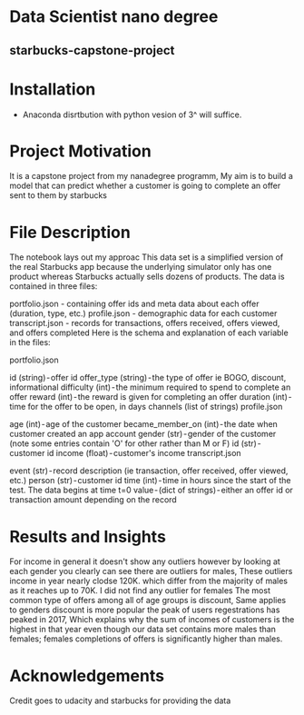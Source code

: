 
# Data Scientist nano degree

##  starbucks-capstone-project


# Installation 
- Anaconda disrtbution with python vesion of 3^ will suffice.

# Project Motivation
It is a capstone project from my nanadegree programm,
My aim is to build a model that can predict whether a customer is going to complete an offer sent to them by starbucks

# File Description
The notebook lays out my approac
This data set is a simplified version of the real Starbucks app because the underlying simulator only has one product whereas Starbucks actually sells dozens of products.
The data is contained in three files:

portfolio.json - containing offer ids and meta data about each offer (duration, type, etc.)
profile.json - demographic data for each customer
transcript.json - records for transactions, offers received, offers viewed, and offers completed
Here is the schema and explanation of each variable in the files:

portfolio.json

id (string) - offer id
offer_type (string) - the type of offer ie BOGO, discount, informational
difficulty (int) - the minimum required to spend to complete an offer
reward (int) - the reward is given for completing an offer
duration (int) - time for the offer to be open, in days
channels (list of strings)
profile.json

age (int) - age of the customer
became_member_on (int) - the date when customer created an app account
gender (str) - gender of the customer (note some entries contain 'O' for other rather than M or F)
id (str) - customer id
income (float) - customer's income
transcript.json

event (str) - record description (ie transaction, offer received, offer viewed, etc.)
person (str) - customer id
time (int) - time in hours since the start of the test. The data begins at time t=0
value - (dict of strings) - either an offer id or transaction amount depending on the record

# Results and Insights
For income in general it doesn't show any outliers however by looking at each gender you clearly can see there are outliers for males, These outliers income in year nearly clodse 120K. which differ from the majority of males as it reaches up to 70K. I did not find any outlier for females
The most common type of offers among all of age groups is discount, Same applies to genders discount is more popular
the peak of users regestrations has peaked in 2017, Which explains why the sum of incomes of customers is the highest in that year
even though our data set contains more males than females; females completions of offers is significantly higher than males. 

# Acknowledgements
Credit goes to udacity and starbucks for providing the data
